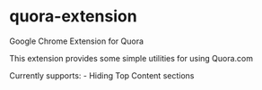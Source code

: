 quora-extension
===============

Google Chrome Extension for Quora

This extension provides some simple utilities for using Quora.com

Currently supports:
    - Hiding Top Content sections
